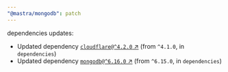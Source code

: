 ```yaml
---
"@mastra/mongodb": patch
---
```

dependencies updates:
  - Updated dependency [`cloudflare@^4.2.0` ↗︎](https://www.npmjs.com/package/cloudflare/v/4.2.0) (from `^4.1.0`, in `dependencies`)
  - Updated dependency [`mongodb@^6.16.0` ↗︎](https://www.npmjs.com/package/mongodb/v/6.16.0) (from `^6.15.0`, in `dependencies`)
